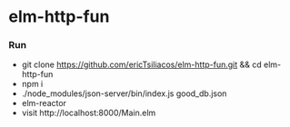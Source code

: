 # elm-http-fun

### Run
* git clone https://github.com/ericTsiliacos/elm-http-fun.git && cd elm-http-fun
* npm i
* ./node_modules/json-server/bin/index.js good_db.json
* elm-reactor
* visit http://localhost:8000/Main.elm
